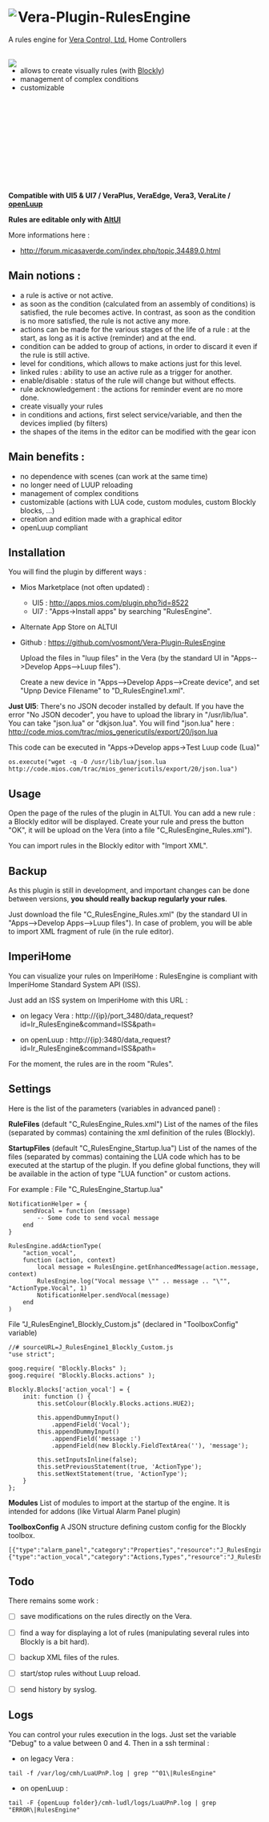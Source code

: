 # <img align="left" src="media/rulesengine_logo.png"> Vera-Plugin-RulesEngine

A rules engine for [Vera Control, Ltd.](http://getvera.com/) Home Controllers

<br/>

<img align="left" src="media/rulesengine_example.png">

- allows to create visually rules (with [Blockly](https://github.com/google/blockly))
- management of complex conditions
- customizable

<br/>
<br/>
<br/>
<br/>
<br/>
<br/>
<br/>
<br/>
<br/>
<br/>

**Compatible with UI5 & UI7 / VeraPlus, VeraEdge, Vera3, VeraLite / [openLuup](https://github.com/akbooer/openLuup)**

**Rules are editable only with [AltUI](https://github.com/amg0/ALTUI)**

More informations here :
- http://forum.micasaverde.com/index.php/topic,34489.0.html

## Main notions :
- a rule is active or not active.
- as soon as the condition (calculated from an assembly of conditions) is satisfied, the rule becomes active.
  In contrast, as soon as the condition is no more satisfied, the rule is not active any more.
- actions can be made for the various stages of the life of a rule : at the start, as long as it is active (reminder) and at the end.
- condition can be added to group of actions, in order to discard it even if the rule is still active.
- level for conditions, which allows to make actions just for this level.
- linked rules : ability to use an active rule as a trigger for another.
- enable/disable : status of the rule will change but without effects.
- rule acknowledgement : the actions for reminder event are no more done.
- create visually your rules
- in conditions and actions, first select service/variable, and then the devices implied (by filters)
- the shapes of the items in the editor can be modified with the gear icon

## Main benefits :
- no dependence with scenes (can work at the same time)
- no longer need of LUUP reloading
- management of complex conditions
- customizable (actions with LUA code, custom modules, custom Blockly blocks, ...)
- creation and edition made with a graphical editor
- openLuup compliant


## Installation

You will find the plugin by different ways :

- Mios Marketplace (not often updated) :
  - UI5 : http://apps.mios.com/plugin.php?id=8522
  - UI7 : "Apps->Install apps" by searching "RulesEngine".

- Alternate App Store on ALTUI

- Github : https://github.com/vosmont/Vera-Plugin-RulesEngine
  
  Upload the files in "luup files" in the Vera (by the standard UI in "Apps-->Develop Apps-->Luup files").
  
  Create a new device in "Apps-->Develop Apps-->Create device", and set "Upnp Device Filename" to "D_RulesEngine1.xml".

**Just UI5**: There's no JSON decoder installed by default.
If you have the error "No JSON decoder", you have to upload the library in "/usr/lib/lua". You can take "json.lua" or "dkjson.lua".
You will find "json.lua" here : http://code.mios.com/trac/mios_genericutils/export/20/json.lua

This code can be executed in "Apps->Develop apps->Test Luup code (Lua)"

    os.execute("wget -q -O /usr/lib/lua/json.lua http://code.mios.com/trac/mios_genericutils/export/20/json.lua")


## Usage

Open the page of the rules of the plugin in ALTUI. You can add a new rule : a Blockly editor will be displayed.
Create your rule and press the button "OK", it will be upload on the Vera (into a file "C_RulesEngine_Rules.xml").

You can import rules in the Blockly editor with "Import XML".


## Backup

As this plugin is still in development, and important changes can be done between versions, **you should really backup regularly your rules**.

Just download the file "C_RulesEngine_Rules.xml" (by the standard UI in "Apps-->Develop Apps-->Luup files").
In case of problem, you will be able to import XML fragment of rule (in the rule editor).


## ImperiHome

You can visualize your rules on ImperiHome : RulesEngine is compliant with ImperiHome Standard System API (ISS).

Just add an ISS system on ImperiHome with this URL :
- on legacy Vera :
http://{ip}/port_3480/data_request?id=lr_RulesEngine&command=ISS&path=

- on openLuup :
http://{ip}:3480/data_request?id=lr_RulesEngine&command=ISS&path=

For the moment, the rules are in the room "Rules".


## Settings

Here is the list of the parameters (variables in advanced panel) :

**RuleFiles** (default "C_RulesEngine_Rules.xml")
List of the names of the files (separated by commas) containing the xml definition of the rules (Blockly).

**StartupFiles** (default "C_RulesEngine_Startup.lua")
List of the names of the files (separated by commas) containing the LUA code which has to be executed at the startup of the plugin.
If you define global functions, they will be available in the action of type "LUA function" or custom actions.

For example :
File "C_RulesEngine_Startup.lua"

```
NotificationHelper = {
	sendVocal = function (message)
		-- Some code to send vocal message
	end
}

RulesEngine.addActionType(
	"action_vocal",
	function (action, context)
		local message = RulesEngine.getEnhancedMessage(action.message, context)
		RulesEngine.log("Vocal message \"" .. message .. "\"", "ActionType.Vocal", 1)
		NotificationHelper.sendVocal(message)
	end
)
```

File "J_RulesEngine1_Blockly_Custom.js" (declared in "ToolboxConfig" variable)
```
//# sourceURL=J_RulesEngine1_Blockly_Custom.js
"use strict";

goog.require( "Blockly.Blocks" );
goog.require( "Blockly.Blocks.actions" );

Blockly.Blocks['action_vocal'] = {
	init: function () {
		this.setColour(Blockly.Blocks.actions.HUE2);

		this.appendDummyInput()
			.appendField('Vocal');
		this.appendDummyInput()
			.appendField('message :')
			.appendField(new Blockly.FieldTextArea(''), 'message');

		this.setInputsInline(false);
		this.setPreviousStatement(true, 'ActionType');
		this.setNextStatement(true, 'ActionType');
	}
};
```

**Modules**
List of modules to import at the startup of the engine.
It is intended for addons (like Virtual Alarm Panel plugin)

**ToolboxConfig**
A JSON structure defining custom config for the Blockly toolbox.
```
[{"type":"alarm_panel","category":"Properties","resource":"J_RulesEngine1_Blockly_AlarmPanel.js"},{"type":"action_vocal","category":"Actions,Types","resource":"J_RulesEngine1_Blockly_Custom.js"}]
```


## Todo

There remains some work :
- [ ] save modifications on the rules directly on the Vera.
- [ ] find a way for displaying a lot of rules (manipulating several rules into Blockly is a bit hard).
- [ ] backup XML files of the rules.
- [ ] start/stop rules without Luup reload.
- [ ] send history by syslog.


## Logs

You can control your rules execution in the logs. Just set the variable "Debug" to a value between 0 and 4.
Then in a ssh terminal :

- on legacy Vera :
```
tail -f /var/log/cmh/LuaUPnP.log | grep "^01\|RulesEngine"
```

- on openLuup :
```
tail -F {openLuup folder}/cmh-ludl/logs/LuaUPnP.log | grep "ERROR\|RulesEngine"
```
